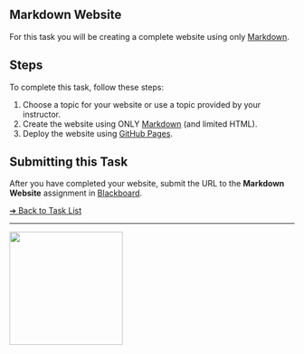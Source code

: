 <style>@import url("//readme.codeadam.ca/readme.css");</style>

## Markdown Website

For this task you will be creating a complete website using only [Markdown](https://daringfireball.net/projects/markdown/).

## Steps

To complete this task, follow these steps:

1. Choose a topic for your website or use a topic provided by your instructor.
2. Create the website using ONLY [Markdown](https://daringfireball.net/projects/markdown/) (and limited HTML).
3. Deploy the website using [GitHub Pages](https://pages.github.com/).

## Submitting this Task

After you have completed your website, submit the URL to the **Markdown Website** assignment in [Blackboard](https://learn.humber.ca/).

[&#10132; Back to Task List](/)

---

<a href="https://brickmmo.com">
<img src="https://cdn.brickmmo.com/images@1.0.0/brickmmo-logo-coloured-horizontal.png" width="200">
</a>

<script src="https://cdn.brickmmo.com/bar@1.0.0/bar.js"></script>
